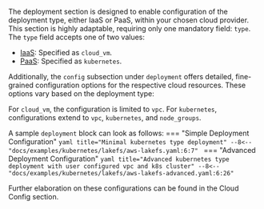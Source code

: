 The deployment section is designed to enable configuration of the deployment type, either IaaS or PaaS, within your chosen cloud provider. This section is highly adaptable, requiring only one mandatory field: `type`. The `type` field accepts one of two values:

- [IaaS](https://aws.amazon.com/what-is/iaas/): Specified as `cloud_vm`.
- [PaaS](https://aws.amazon.com/types-of-cloud-computing/): Specified as `kubernetes`.

Additionally, the `config` subsection under `deployment` offers detailed, fine-grained configuration options for the respective cloud resources. These options vary based on the deployment type:

For `cloud_vm`, the configuration is limited to `vpc`.
For `kubernetes`, configurations extend to `vpc`, `kubernetes`, and `node_groups`.

A sample `deployment` block can look as follows:
=== "Simple Deployment Configuration"
    ```yaml title="Minimal kubernetes type deployment"
    --8<-- "docs/examples/kubernetes/lakefs/aws-lakefs.yaml:6:7"
    ```
=== "Advanced Deployment Configuration"
    ```yaml title="Advanced kubernetes type deployment with user configured vpc and k8s cluster"
    --8<-- "docs/examples/kubernetes/lakefs/aws-lakefs-advanced.yaml:6:26"
    ```


Further elaboration on these configurations can be found in the Cloud Config section.
